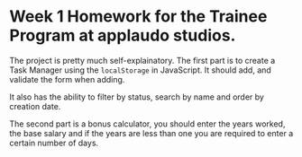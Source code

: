 # Week 1 Homework for the Trainee Program at applaudo studios. 

The project is pretty much self-explainatory. The first part is to create a Task Manager using the `localStorage` in JavaScript. It should add, and validate the form when adding. 

It also has the ability to filter by status, search by name and order by creation date.

The second part is a bonus calculator, you should enter the years worked, the base salary and if the years are less than one you are required to enter a certain number of days.
